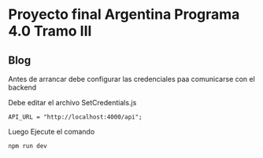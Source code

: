 # Proyecto final Argentina Programa 4.0 Tramo III

## Blog

Antes de arrancar debe configurar las credenciales paa comunicarse con el backend

Debe editar el archivo SetCredentials.js

```
API_URL = "http://localhost:4000/api";
```

Luego Ejecute el comando 

``` 
npm run dev
```